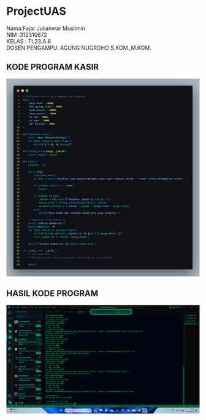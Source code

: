 # ProjectUAS

Nama:Fajar Julianwar Muslimin <br>
NIM :312310672 <br>
KELAS : TI.23.A.6 <br>
DOSEN PENGAMPU: AGUNG NUGROHO S.KOM.,M.KOM.<br>


## KODE PROGRAM KASIR 
![GAMBAR](UAS/Uas.png)

## HASIL KODE PROGRAM 
![GAMBAR2](UAS/Uas1.png)
